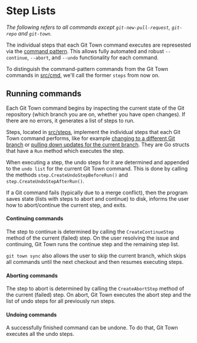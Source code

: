 # Step Lists

_The following refers to all commands except `git-new-pull-request`, `git-repo`
and `git-town`._

The individual steps that each Git Town command executes are represested via the
[command pattern](https://en.wikipedia.org/wiki/Command_pattern). This allows
fully automated and robust `--continue`, `--abort`, and `--undo` functionality
for each command.

To distinguish the command-pattern commands from the Git Town commands in
[src/cmd](../../src/cmd), we'll call the former `steps` from now on.

## Running commands

Each Git Town command begins by inspecting the current state of the Git
repository (which branch you are on, whether you have open changes). If there
are no errors, it generates a list of steps to run.

Steps, located in [src/steps](../../src/steps), implement the individual steps
that each Git Town command performs, like for example
[changing to a different Git branch](../../src/steps/checkout_branch_step.go) or
[pulling down updates for the current branch](../../src/steps/pull_branch_step.go).
They are Go structs that have a `Run` method which executes the step.

When executing a step, the undo steps for it are determined and appended to the
`undo list` for the current Git Town command. This is done by calling the
methods `step.CreateUndoStepBeforeRun()` and `step.CreateUndoStepAfterRun()`.

If a Git command fails (typically due to a merge conflict), then the program
saves state (lists with steps to abort and continue) to disk, informs the user
how to abort/continue the current step, and exits.

#### Continuing commands

The step to continue is determined by calling the `CreateContinueStep` method of
the current (failed) step. On the user resolving the issue and continuing, Git
Town runs the continue step and the remaining step list.

`git town sync` also allows the user to skip the current branch, which skips all
commands until the next checkout and then resumes executing steps.

#### Aborting commands

The step to abort is determined by calling the `CreateAbortStep` method of the
current (failed) step. On abort, Git Town executes the abort step and the list
of undo steps for all previously run steps.

#### Undoing commands

A successfully finished command can be undone. To do that, Git Town executes all
the undo steps.
